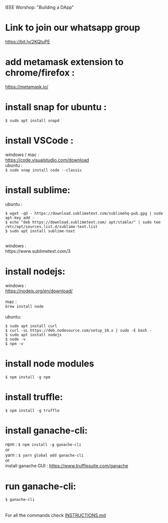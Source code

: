 IEEE Worshop: "Building a DApp"

# Link to join our whatsapp group
https://bit.ly/2KQtuPE</br>

# add metamask extension to chrome/firefox :
https://metamask.io/

# install snap for ubuntu :
`$ sudo apt install snapd`

# install VSCode :
windows / mac :<br/>
https://code.visualstudio.com/download<br/>
ubuntu :<br/>
`$ sudo snap install code --classic`

# install sublime:
ubuntu :
```
$ wget -qO - https://download.sublimetext.com/sublimehq-pub.gpg | sudo apt-key add -
$ echo "deb https://download.sublimetext.com/ apt/stable/" | sudo tee /etc/apt/sources.list.d/sublime-text.list
$ sudo apt install sublime-text
```
<br/>
windows :<br/>
https://www.sublimetext.com/3 <br/>

# install nodejs:
windows :<br/>
https://nodejs.org/en/download/ <br/><br/>
mac :<br/>
`brew install node` <br/><br/>
ubuntu:
```
$ sudo apt install curl
$ curl -sL https://deb.nodesource.com/setup_10.x | sudo -E bash -
$ sudo apt install nodejs
$ node -v
$ npm -v
```

# install node modules
`$ npm install -g npm`

# install truffle:
`$ npm install -g truffle`

# install ganache-cli:
npm : `$ npm install -g ganache-cli`<br/>or<br/>
yarn : `$ yarn global add ganache-cli`<br/>or</br>
install ganache GUI : https://www.trufflesuite.com/ganache<br/>

# run ganache-cli:
`$ ganache-cli`<br/>
<br/> <br/>
For all the commands check [INSTRUCTIONS.md](INSTRUCTIONS.md)
